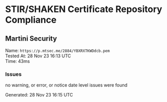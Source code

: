# STIR/SHAKEN Certificate Repository Compliance

## Martini Security

Name: `https://p.mtsec.me/2884/YBXRXTKWDdcb.pem`\
Tested At: 28 Nov 23 16:13 UTC\
Time: 43ms

### Issues

no warning, or error, or notice date level issues were found

Generated: 28 Nov 23 16:15 UTC